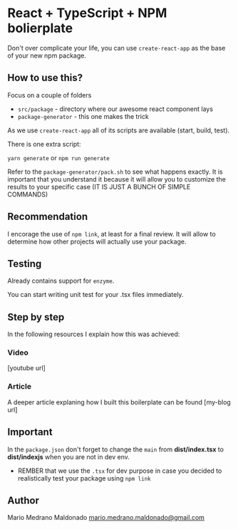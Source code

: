 # React + TypeScript + NPM bolierplate

Don't over complicate your life, you can use `create-react-app` as the base of your new npm package.

## How to use this?

Focus on a couple of folders

-   `src/package` - directory where our awesome react component lays
-   `package-generator` - this one makes the trick

As we use `create-react-app` all of its scripts are available (start, build, test). 

There is one extra script: 

`yarn generate` or `npm run generate`

Refer to the `package-generator/pack.sh` to see what happens exactly. It is important that you understand it because it will allow you to customize the results to your specific case (IT IS JUST A BUNCH OF SIMPLE COMMANDS)

## Recommendation

I encorage the use of `npm link`, at least for a final review. It will allow to determine how other projects will actually use your package.

## Testing

Already contains support for `enzyme`.

You can start writing unit test for your .tsx files immediately.

## Step by step

In the following resources I explain how this was achieved:

### Video

[youtube url]

### Article

A deeper article explaning how I built this boilerplate can be found [my-blog url]

## Important

In the `package.json` don't forget to change the `main` from **dist/index.tsx** to **dist/indexjs** when you are not in dev env.

-   REMBER that we use the `.tsx` for dev purpose in case you decided to realistically test your package using `npm link`

## Author

Mario Medrano Maldonado <mario.medrano.maldonado@gmail.com>